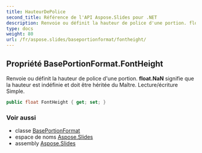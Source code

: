```yaml
---
title: HauteurDePolice
second_title: Référence de l'API Aspose.Slides pour .NET
description: Renvoie ou définit la hauteur de police d'une portion. float.NaN signifie que la hauteur est indéfinie et doit être héritée du Maître. Lecture/écriture Simple.
type: docs
weight: 80
url: /fr/aspose.slides/baseportionformat/fontheight/
---
```


## Propriété BasePortionFormat.FontHeight

Renvoie ou définit la hauteur de police d'une portion. **float.NaN** signifie que la hauteur est indéfinie et doit être héritée du Maître. Lecture/écriture Simple.

```csharp
public float FontHeight { get; set; }
```

### Voir aussi

* classe [BasePortionFormat](../../baseportionformat)
* espace de noms [Aspose.Slides](../../baseportionformat)
* assembly [Aspose.Slides](../../../)

<!-- NE PAS MODIFIER : généré par xmldocmd pour Aspose.Slides.dll -->